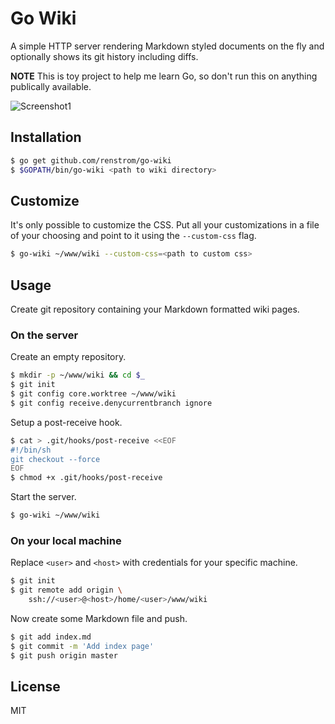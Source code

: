 # Go Wiki

A simple HTTP server rendering Markdown styled documents on the fly and optionally shows its git history including diffs.

**NOTE** This is toy project to help me learn Go, so don't run this on anything publically available.

![Screenshot1](https://cloud.githubusercontent.com/assets/177685/5720761/2337178e-9b29-11e4-8a86-224f7905b3f6.png)

## Installation

```bash
$ go get github.com/renstrom/go-wiki
$ $GOPATH/bin/go-wiki <path to wiki directory>
```

## Customize

It's only possible to customize the CSS. Put all your customizations in a file of your choosing and point to it using the `--custom-css` flag.

```bash
$ go-wiki ~/www/wiki --custom-css=<path to custom css>
```

## Usage

Create git repository containing your Markdown formatted wiki pages.

### On the server

Create an empty repository.

``` bash
$ mkdir -p ~/www/wiki && cd $_
$ git init
$ git config core.worktree ~/www/wiki
$ git config receive.denycurrentbranch ignore
```

Setup a post-receive hook.

``` bash
$ cat > .git/hooks/post-receive <<EOF
#!/bin/sh
git checkout --force
EOF
$ chmod +x .git/hooks/post-receive
```

Start the server.

``` bash
$ go-wiki ~/www/wiki
```

### On your local machine

Replace `<user>` and `<host>` with credentials for your specific machine.

``` bash
$ git init
$ git remote add origin \
    ssh://<user>@<host>/home/<user>/www/wiki
```

Now create some Markdown file and push.

``` bash
$ git add index.md
$ git commit -m 'Add index page'
$ git push origin master
```

## License

MIT
